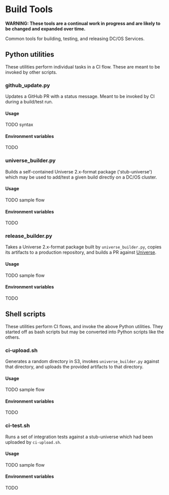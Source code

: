# Build Tools

**WARNING: These tools are a continual work in progress and are likely to be changed and expanded over time.**

Common tools for building, testing, and releasing DC/OS Services.

## Python utilities

These utilities perform individual tasks in a CI flow. These are meant to be invoked by other scripts.

### github_update.py

Updates a GitHub PR with a status message. Meant to be invoked by CI during a build/test run.

#### Usage

TODO syntax

#### Environment variables

TODO

### universe_builder.py

Builds a self-contained Universe 2.x-format package ('stub-universe') which may be used to add/test a given build directly on a DC/OS cluster.

#### Usage

TODO sample flow

#### Environment variables

TODO

### release_builder.py

Takes a Universe 2.x-format package built by `universe_builder.py`, copies its artifacts to a production repository, and builds a PR against [Universe](https://github.com/mesosphere/universe).

#### Usage

TODO sample flow

#### Environment variables

TODO

## Shell scripts

These utilities perform CI flows, and invoke the above Python utilities. They started off as bash scripts but may be converted into Python scripts like the others.

### ci-upload.sh

Generates a random directory in S3, invokes `universe_builder.py` against that directory, and uploads the provided artifacts to that directory.

#### Usage

TODO sample flow

#### Environment variables

TODO

### ci-test.sh

Runs a set of integration tests against a stub-universe which had been uploaded by `ci-upload.sh`.

#### Usage

TODO sample flow

#### Environment variables

TODO
